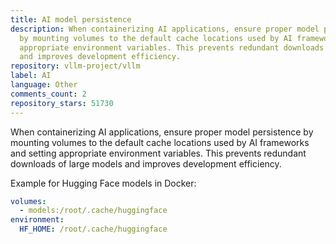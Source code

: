 ```yaml
---
title: AI model persistence
description: When containerizing AI applications, ensure proper model persistence
  by mounting volumes to the default cache locations used by AI frameworks and setting
  appropriate environment variables. This prevents redundant downloads of large models
  and improves development efficiency.
repository: vllm-project/vllm
label: AI
language: Other
comments_count: 2
repository_stars: 51730
---
```


When containerizing AI applications, ensure proper model persistence by mounting volumes to the default cache locations used by AI frameworks and setting appropriate environment variables. This prevents redundant downloads of large models and improves development efficiency.

Example for Hugging Face models in Docker:
```yaml
volumes:
  - models:/root/.cache/huggingface
environment:
  HF_HOME: /root/.cache/huggingface
```